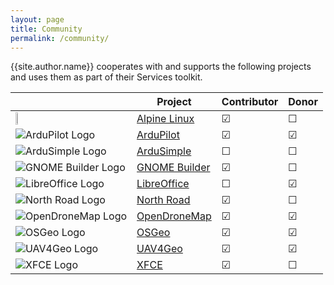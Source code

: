 ```yaml
---
layout: page
title: Community
permalink: /community/
---
```

{{site.author.name}} cooperates with and supports the following projects and uses them as part of their Services toolkit.

|     | Project | Contributor  | Donor |
|-----|---------|--------------|-------|
| <img src="{{site.url}}assets/images/Community/Alpine_Linux.svg" width="10%"> | [Alpine Linux](https://www.alpinelinux.org) | ☑ | ☐ |
| ![ArduPilot Logo]({{site.url}}assets/images/Community/ArduPilot_Logo.svg) | [ArduPilot](https://www.ardupilot.org) | ☑ | ☑ |
| ![ArduSimple Logo]({{site.url}}assets/images/Community/ArduSimple.svg) | [ArduSimple](https://www.ardusimple.com) | ☐ | ☐ |
| ![GNOME Builder Logo]({{site.url}}assets/images/Community/GNOME_Builder.svg) | [GNOME Builder](https://wiki.gnome.org/Apps/Builder) | ☑ | ☐ |
| ![LibreOffice Logo]({{site.url}}assets/images/Community/LibreOffice_Logo_Flat.svg) | [LibreOffice](https://www.libreoffice.org) | ☐ | ☑ |
| ![North Road Logo]({{site.url}}assets/images/Community/NorthRoad.svg) | [North Road](https://www.north-road.com) | ☑ | ☐ |
| ![OpenDroneMap Logo]({{site.url}}assets/images/Community/odm-logo.svg) | [OpenDroneMap](https://www.opendronemap.org) | ☑ | ☑ |
| ![OSGeo Logo]({{site.url}}assets/images/Community/OSGeo_Logo.svg) | [OSGeo](https://www.osgeo.org) | ☑ | ☑ |
| ![UAV4Geo Logo]({{site.url}}assets/images/Community/UAV4Geo_Logo.svg) | [UAV4Geo](https://www.uav4geo.com) | ☑ | ☑ |
| ![XFCE Logo]({{site.url}}assets/images/Community/Xfce_logo.svg) | [XFCE](https://www.xfce.org) | ☑ | ☐ |

